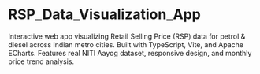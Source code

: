 # RSP_Data_Visualization_App
Interactive web app visualizing Retail Selling Price (RSP) data for petrol &amp; diesel across Indian metro cities. Built with TypeScript, Vite, and Apache ECharts. Features real NITI Aayog dataset, responsive design, and monthly price trend analysis.
